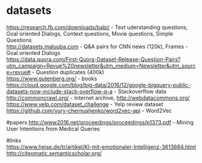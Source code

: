 # datasets  
https://research.fb.com/downloads/babi/ - Text uderstanding questions, Goal oriented Dialogs, Context questions, Movie questions, Simple Questions   
http://datasets.maluuba.com  - Q&A pairs for CNN news (120k), Frames - Goal oriented Dialogs  
https://data.quora.com/First-Quora-Dataset-Release-Question-Pairs?utm_campaign=Revue%20newsletter&utm_medium=Newsletter&utm_source=revue#  - Question duplicates (400k)  
https://www.gutenberg.org/  - books  
https://cloud.google.com/blog/big-data/2016/12/google-bigquery-public-datasets-now-include-stack-overflow-q-a - Stackoverflow data  
http://commoncrawl.org/ - Internet archive, http://webdatacommons.org/  
https://www.yelp.com/dataset_challenge - Yelp review dataset   
https://github.com/yury-chernushenko/word2vec-api - Word2Vec  

#papers
http://www2016.net/proceedings/proceedings/p1373.pdf - Mining User Intentions from Medical Queries  

#links   
https://www.heise.de/tr/artikel/KI-mit-emotionaler-Intelligenz-3613884.html  
http://citeomatic.semanticscholar.org/
